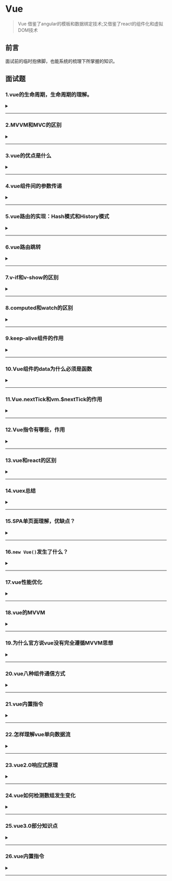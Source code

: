 # Vue

> Vue 借鉴了angular的模板和数据绑定技术;又借鉴了react的组件化和虚拟DOM技术  

## 前言  
面试前的临时抱佛脚，也能系统的梳理下所掌握的知识。  

## 面试题

### 1.vue的生命周期，生命周期的理解。

<details><summary><b></b></summary>
<p>

#### 答案:   

> **创建**=>**挂载**=>**更新**=>**销毁**（也就是我们常说的**八个阶段**：`创建前/后`，`挂载前/后`，`更新前/后`，`销毁前/后`）。
> 
> 含义：Vue实例从创建到销毁的过程，就是生命周期。从开始创建、初始化数据、编译模板、挂载Dom===>渲染、更新===>渲染销毁等一系列过程，称之为Vue的生命周期。
> 
> 作用：Vue的生命周期有多个事件钩子，让我们在控制整个Vue实例的过程时更容易形成好的逻辑。
> 
> 第一次页面加载会触发的钩子函数：`beforeCreate`、`created`、`beforeMount`、`mounted`。
>
> Dom渲染在哪个周期就已经完成：`mounted`。
> 
> Vue的页面请求一般放在哪个生命周期：`created`和`mounted`（区别：mounted周期中Dom已经渲染完成，再去请求数据，就会有空壳Dom的情况，会影响布局；而created周期中操作Dom节点会找不到Dom）。

如下图（vue生命周期官网）：  
![vue生命周期](https://cn.vuejs.org/images/lifecycle.png)  

上图理解：  
首先需要我们去执行一个实例`new Vue()`，首先执行了init(init是vue组件默认去执行的)，这时是事件和生命钩子的初始化（`Init Events&Lifecycle`）;  
在实例初始化之后（`Init Events&Lifecycle`）调用了beforeCreate,此时事件已经好了，也能开始生命周期了（读取配置项，加载生命周期的方法）。  
> **说明：这个时候this不能使用，data中的数据、methods的方法，以及watcher中的事件都不能获得**；  

接着初始化inject、provide、state属性（设置data、methods、computed...等配置项），也就是`Init injections(注射)&reactivity(反应性)`。在实例调用完成后他会立即调用created。在这一步，实例已经完成以下配置：数据观测（data observer）、属性和方法的运算、watch/event事件回调；然而挂载阶段还没开始，$el属性目前不可见。所以在init的时候，事件已经调用了，因此在beforeCreate的时候不要修改data里面赋值的数据，最早也要在created里面做（添加一些行为）。  
> **说明：created这个时候可以操作vue中的数据和方法，但是还不能对dom节点进行操作**  

当created完成之后，它会去判断，instance（实例）里面是否含有el对象`has 'el' option`。如果没有的话，它就会挂载`when vm.$mounted(el) is called`,然后走下一步，判断是否有模板`has 'template' option`;如果有的话，他就会直接跳到下一步，判断是否有模板`has 'template' option`。  
如果有模板'template'，就会把template解析成一个render function。通过render函数去渲染创建Dom树`compile template into render function`；如果没有模板'template'，就编译el对象外层html作为模板`compile el's outerHtml as template`。  
beforeMount再有了render函数的时候才会执行，此时$el和data都初始化了，但是在挂载前为虚拟的Dom节点。  
> **说明：$el属性已经存在，是虚拟Dom，只是数据未挂载到模板中**  

然后继续执行render函数，当执行完render函数之后，也就是el被新创建的vm.$el替换`Create vm.$el and replace 'el' with it`，并且挂载到实例上去之后就会调用mounted这个钩子。  
在mounted挂载完成，dom树已经完成渲染到页面，可进行dom操作。但是它不会承诺所有的子组件也都一起被挂载，如果希望等到整个视图都渲染完毕，可以用vm.$nextTick()。  
> **说明：挂载完毕，这时Dom节点被渲染到文档内，dom操作在此时能正常进行**   

当数据有更新，就会调用beforeUpdate，然后虚拟dom重新渲染补丁，以最小dom开支来重新渲染dom`Virtual Dom re-render and patch`。  
> **说明：beforeUpdate是指view层的数据变化前，不是data中数据改变前触发，因为Vue是数据驱动的。这里适合在更新之前访问现有Dom，比如手动移除已添加的事件监听器**  

然后就是updated执行。由于数据更改导致的虚拟Dom重新渲染和打补丁，在这之后会调用该钩子。当该钩子被调用时，组件Dom已经更新，所以你现在可以执行依赖于DOM的操作。然而在大多数情况，应该避免在此期间更改状态。如果要更改相应状态，最好使用计算属性或watcher取而代之。  
> **注意：updated不会承诺所有的子组件也都会被重构。如果你希望整个视图都重绘完毕，可以用vm.$nectTick()替换掉uopdated**  
> **说明： view层的数据更新后，data中的数据通beforeUpdate，都是更新完以后的。**  

beforeDestroy：实例在销毁之前调用，在这还能访问实例的数据`when vm.$destory() is called`。  
当组件销毁时，beforeDestroy执行，清除watcher、子组件、事件监听器等`Teardown watchers,child components and event listeners`。  
> **说明：实例在组件销毁之前调用，在这一步，实例完全可用**  

destroyed：Vue实例销毁后调用，调用后，Vue实例指示的所有东西会解绑，所有事件监听器会被移除，所有子实例也会被销毁。  
> **说明：执行destroy方法后，对data改变不会触发周期函数，此时，Vue实例已经解除事件监听和dom绑定，但是Dom结构依然存在**
</p>
</details>  

***

### 2.MVVM和MVC的区别

<details><summary><b></b></summary>
<p>

#### 答案:   
mvc和mvvm其实区别并不大，都是一种设计思想。主要是mvc的controller演变成mvvm的viewModel。mvvm主要解决了mvc中的大量的Dom操作是页面的渲染性能降低，加载速度变慢，影响用户体验。和当model频繁发生变化，开发者需要主动更新到view。
</p>
</details> 

***

### 3.vue的优点是什么

<details><summary><b></b></summary>
<p>

#### 答案:   
* 1.低耦合：视图`View`可以独立`Model`变化和修改，一个`ViewModel`可以绑定到不同的`View`上，当`View`变化的时候`Model`可以不变，当`Model`变化的时候`View`也可以不变。  
* 2.可重用性：可以把一些视图逻辑放在一个`ViewModel`里面，让很多`View`重用这段视图逻辑。  
* 3.独立开发：开发人员可以专注于业务逻辑和数据开发`ViewModel`,设计人员可以专注于页面设计，使用Expression Blend可以容易设计界面并生成xml代码。  
* 4.可测试：界面素来是比较难于测试的，而现在测试可以针对`ViewModel`来写。  
</p>
</details> 

***

### 4.vue组件间的参数传递

<details><summary><b></b></summary>
<p>

#### 答案:   
* 父组件与子组件传值：  
> 父组件传给子组件：子组件通过`props`方法接收数据；  
> 子组件传给父组件：`$emit`方法传递。  

* 兄弟组件间传值：  
> `eventBus`：就是创建一个实践中心，相当于中转站，可以用它来传递事件和接收事件；  
> `vuex`：适合比较大项目，具体看需求。  
</p>
</details> 

***

### 5.vue路由的实现：Hash模式和History模式

<details><summary><b></b></summary>
<p>

#### 答案:   
* **Hash模式**：是一种把前路由的路径用井号#拼接在真实URL后面的模式。当#后面的路径发生变化时，浏览器不会重新发起请求，而是会触发`haschange`事件。  
特点：hash虽然在URL中，但是不被包括在HTTP请求中；用来指导浏览器动作，对服务端的安全无用，hash不会重加载页面。  
优点：浏览器的兼容性比较好，支持IE8。  
缺点：路径在井号#后面，比较丑。  
读取：`window.location.hash`。  

* **History模式**：history采用HTML5的新特性；且提供两个方法：`pushState()`,`replaceState()`可以对浏览器历史记录栈进行修改，以及`popState`事件监听到状态变更。  
监听popState事件，该事件能监听到：用户点击浏览器前进后退的动作；手动调用history的`back`,`forward`和`go`方法。不能监听到：history的`pushState()`、`replaceState()`。  
优点：理解比较正规，没有井号。  
缺点：兼容性不如hash，且需要服务器支持，否则一刷新就404了。  
</p>
</details> 

***

### 6.vue路由跳转

<details><summary><b></b></summary>
<p>

#### 答案:   
声明式（标签跳转）  
```javascript
<router-link :to="index></router-link>
```

编程式（js跳转）  
```javascript
router.push('index')
```
</p>
</details> 

***

### 7.v-if和v-show的区别

<details><summary><b></b></summary>
<p>

#### 答案:   
* `v-if`：用于条件性渲染一块内容，这块内容只会在指令表达式返回`true`的时候被渲染。
* `v-show`：`v-show`的元素始终会被渲染保留在DOM中。`v-show`只是简单的切换元素css的display。  

区别：  
1.`v-show`是css显隐切换，v-if是完整的销毁和重新创建;  
2.使用频繁切换的时候用`v-show`，运行较少改变时用`v-if`;  
3.`v-if`是条件渲染，当false的时候不会渲染，页面也不会有html标签生成，`v-show`则是不管为true或者false，html元素都存在，只是css样式display的显隐;  
4.当我们需要经常切换某个元素的显隐时，使用`v-show`更加节省性能，当只需要一次切换时，使用`v-if`更加合理。  
</p>
</details> 

***

### 8.computed和watch的区别

<details><summary><b></b></summary>
<p>

#### 答案:   
* `computed`：  

> `computed`是计算属性，也就是计算值，更多用于计算值的场景;    
> 具有缓存性，`computed`的值在`getter`执行后是会缓存的，只有在它依赖的属性值改变之后，下一次获取`computed`的值时重新调用对应的`getter`来计算;   
> `computed`更适用于比较消耗性能的场景。  

* `watch`：  

> `watch`更多的是[观察]的作用，类似某些数据的监听回调，用于观察props和$emit或者本组件的值，当数据变化时来执行回调进行后续操作;  
> 无缓存性，页面重新渲染时值不变化也会执行。  

小结：  

> 当需要进行数值计算时，而且依赖于其他数据，可以把这个数据设计为`computed`;  
> 当需要在某个数据变化做一些事情，使用`watch`来观察这个数据的变化。

</p>
</details> 

***  

### 9.keep-alive组件的作用

<details><summary><b></b></summary>
<p>

#### 答案:   
`<keep-alive></keep-alive>`包裹动态组件时，会缓存不活动的组件实例，主要用于保留组件状态或避免重复渲染。  
> 比如有一个列表和一个详情，那么用户就会经常执行打开详情=>返回列表=>打开详情...这样的话列表和详情就会是一个很高频率打开的页面，那么对列表组件使用`<keep-alive></keep-alive>`进行缓存，这样用户每次返回列表的时候，都能从缓存中快速渲染，而不是重新渲染。
</p>
</details> 

***  

### 10.Vue组件的data为什么必须是函数

<details><summary><b></b></summary>
<p>

#### 答案:   
> vue组件的data值不能为对象，因为对象时引用类型，组件可能会被多个实例引用；  
> 组件中的data写成一个函数，数据以函数返回值形式定义，这样每复用一次组件，就会返回一份新的data，类似于每个实例创建一个私有的数据空间，让各个组件实例维护各自的数据；  
> 如果data值是对象，将导致多个实例共享一个对象，其中一个组件改变data的属性值，其他实例也会受到影响。
</p>
</details> 

***  


### 11.Vue.nextTick和vm.$nextTick的作用

<details><summary><b></b></summary>
<p>

#### 答案:   
**官方**：  
> 在下次DOM更新循环结束之后执行延迟回调。在修改数据之后立即使用这个方法，获取更新后的DOM。

Vue在更新DOM时时异步的，当数据发生变化时，Vue将开启一个一步更新的队列，视图需要等队列的所有数据变化完成之后，再统一进行更新；  

如果我们一直在修改相同的数据，异步操作队列还会去重；  

等待同一事件循环的所有数据变化完成之后，会将队列中的事件拿来进行处理，进行Dom更新。  

如果想在修改数据后立刻得到更新后的DOM结构，可以使用`Vue.nextTick()`

</p>
</details> 

***  

### 12.Vue指令有哪些，作用

<details><summary><b></b></summary>
<p>

#### 答案:   
* `v-if`:条件渲染指令。用于条件渲染一块内容，这块内容只能只在表达式返回`true`时才会被渲染。  
  `v-show`渲染的元素会始终保留在DOM中，`v-show`的切换只是`display`的显隐。  
* `v-for`：列表渲染指令。基于数组渲染一个列表。  
* `v-bind`：属性绑定指令。给标签属性赋值。    
  `v-text`：属性绑定指令。显示原文本。  
  `v-html`：属性绑定指令。以标签内容显示。  
* `v-on`：事件绑定指令。用来监听DOM事件，并在触发时运行一些js代码。  
  `v-on:click`、  
  `v-on:keydown`、  
  `v-on:mouseover`。  
* `v-model`：双向数据绑定指令。给value赋值。  
</p>
</details> 

***  

### 13.vue和react的区别

<details><summary><b></b></summary>
<p>

#### 答案:   

</p>
</details> 

***

### 14.vuex总结
<details><summary><b></b></summary>
<p>

#### 答案:   
vuex是一种状态管理机制，将全局组件的共享状态抽取出来为一个`store`,以一个单例的模式存在，应用任何一个组件中都可以使用，vuex更改`state`的唯一途径是通过`mutation`,`mutation`需要`commit`触发，`action`实际触发是`mutation`,其中`mutation`处理同步任务，`action`处理异步任务。
</p>
</details> 

***  

### 15.SPA单页面理解，优缺点？
<details><summary><b></b></summary>
<p>

#### 答案:   
> SPA(single-page application)仅在Web页面初始化时加载响应的HTML、JavaScript和CSS。一旦页面加载完成，SPA不会因为用户的操作而进行页面的重新加载或跳转；取而代之的是利用路由机制实现HTML内容的变换，UI与用户的交互，避免页面重新加载。  

优点：  
* 用户体验好，快，内容改变不需要重新加载整个页面，避免不必要的跳转和重复渲染；  
* SPA相对服务器压力小；  
* 前后端职责分离，架构清晰，前端进行交互逻辑，后端负责数据处理；  

缺点：  
* 首屏（初次）加载慢：为实现单页web应用功能及显示效果，需要在加载页面的时候将JavaScript、CSS统一加载，部分页面按需加载；  
* 不利于SEO：由于所有的内容在一个页面动态替换显示，所以在SEO上有着天然的弱势。
</p>
</details> 

***  

### 16.`new Vue()`发生了什么？
<details><summary><b></b></summary>
<p>

#### 答案:   
* `new Vue()`创建Vue实例，它内部执行了根实例的初始化过程。  
* 具体包括以下操作：  
    选项合并  
    `$children`、`$refs`、`$slots`、`$createElement`等实例的方法初始化  
    自定义时间处理   
    数据响应式处理  
    生命钩子的调用（beforecreate created）  
    可能的挂载  
* 总结：`new Vue()`创建了根实例并准备好数据和方法，未来执行挂载时，此过程还会递归的应用于它的子组件上，最终形成一个有紧密关系的组件实例树。  

</p>
</details> 

***  

### 17.vue性能优化
<details><summary><b></b></summary>
<p>

#### 答案:   
1） 编码阶段：  
* 尽量减少data中的数据，data中的数据都会增加getter和setter，会收集对应的watcher；  
* 如果需要使用v-for给每项元素绑定事件时使用事件代理；  
* SPA页面采用keep-alive缓存组件；  
* 在更多情况下使用v-if替代v-show；  
* key保证唯一；  
* 使用路由懒加载、异步组件；  
* 防抖节流；  
* 第三方模块按需导入；  
* 长列表滚动到可视区动态加载；  
* 图片懒加载、不在HTML里缩放图像、使用雪碧图（CSS sprite）、使用字体图标（iconfont）、使用WebP；
* 降低重绘重排的频率和成本；  
* CSS读写分离，不用js操作元素样式；  

2) 用户体验：  
* 骨架屏；  
* PWA；  
* 使用缓存（客户端缓存，服务端缓存，服务端开启gzip压缩）；  

3）SEO优化：  
* 预渲染；  
* 服务端渲染SSR；  

4）打包优化：  
* 压缩代码（注意：不要对图片文件进行Gzip压缩）；
* Tree Shaking/Scope Hoisting；  
* 使用cdn加载第三方模块；  
* 多线程打包happypack；  
* splitChunks抽离公共组件；  
* sourceaMap优化
</p>
</details> 

***  
                 

### 18.vue的MVVM
<details><summary><b></b></summary>
<p>

#### 答案:   
ViewModel：做了两件事情达到数据绑定，首先将模型转换为视图，即将后台传递的数据转化成所看到的的页面，实现方式数据绑定；二是将视图转化成模型，即将所看的页面转化成后端数据
，实现方式是DOM事件监听。  
MVC和MVVM最大的区别是：实现了view和model的自动同步，也就是当model属性改变时，我们不需要手动操作DOM元素，来改变view的显示，而是改变属性后，该属性对应的view层会自动改变（对应vue数据驱动的思想）  
整体看来，MVVM比MVC精简得多，不仅简化了业务与界面的依赖 ，还解决了数据频繁更新的问题，不用再用选择器操作DOM元素。因为在MVVM中，View不知道Model的存在，View和ViewModel也观察不到View，这种低耦合模式提高代码的可重用性。
</p>
</details> 

***  


### 19.为什么官方说vue没有完全遵循MVVM思想
<details><summary><b></b></summary>
<p>

#### 答案:   
严格的MVVM要求View不能和Model直接通信，而vue提供了$refs这个属性，让Model可以直接操作View，违反了这一规定，所以View没有完全遵循MVVM
</p>
</details> 

***  

### 20.vue八种组件通信方式
<details><summary><b></b></summary>
<p>

#### 答案:   
1.`props`/`$emit`    
> 父组件传给子组件：父组件 ':/v-bind',子组件通过`props`方法接收数据；  
> 子组件传给父组件：`$emit`方法传递,父组件'@'接受。  

2.`$children`/`$parent`   
指定已创建的实例之父实例，在两者之间建立父子关系，子实例可以用`this.$parent`访问父实例，子实例被推入父实例的`$children` 数组中。  
`this.$parent`/`this.$children[0]`  
> 注意：节制的使用`$parent`和`$children`-它们的主要目的是作为访问组件的应急方法更推荐`props`和`events`实现父子组件通信。  

3.`provide`/`inject`  
父组件通过`provide`提供变量，然后子组件通过`inject`来注入变量，（官方不推荐在实际业务中使用，但是写组件库时很常见）。  

4.`ref`/`refs`  
`ref`被用来给元素或者子组件注册引用信息，引用信息将会注册在父组件的`$refs`对象上。如果在普通的DOM元素上使用，引用指向DOM元素；如果用在子组件上，引用就会指向组件实例。  
> 注意：`$refs`不是响应式的，因此不应该试图用它在模板中做数据绑定。

5.`eventBus`  
`eventBus`（又称为事件总线） 兄弟组件数据传递，这种情况下可以使用事件总线的方式。在vue中可以使用它来作为沟通桥梁的概念，就像是所有组件共用相同的事件中心，可以向事件中心注册发送事件或接收事件，所以组件都可以通知其他组件。  
> 当项目较大时，就容易造成难以维护的灾难。  

1）初始化  
```javascript
// event-bus.js
import Vue from "vue"
export const EventBus = new Vue()
```  
                     
2)发送事件  
```javascript
import {EventBus} from "./event-bus.js"

EventBus.$emit('addition',{
   num:this.num++
})
```  
               
3)接收事件  
```javascript
import {EventBus} from "./event-bus.js"
                                       
EventBus.$on('addition', param => {
  this.count = this.count + param.num;
})
```
  
4)移除事件监听者  
```javascript
import {EventBus} from "./event-bus.js"

EventBus.$off('addition',{})
```  
                                       
6.`Vuex`  
解决了`多个视图依赖同一状态`和`来自不同视图的行为需要变更同一状态`的问题。  
                                       
7.`localStorage`/`sessionStorage`  

8.`$attrs`和`$listeners`   

</p>
</details> 

***  

### 21.vue内置指令  
<details><summary><b></b></summary>
<p>

#### 答案:   
`v-text`:更新元素的`textContent`。  
`v-html`:更新元素的innerHTML。容易导致XSS攻击，永不在用户提交内容上使用。  
`v-show`:用于切换元素的`display`来进行显隐。  
`v-if`/`v-else`/`v-else-if`:可以配合`template`使用；当和`v-for`使用的时候优先级比`v-if`高。  
`v-for`:基于源数据多次渲染元素或模板块；优先级比`v-if`高，最好不用一起使用，尽量用计算属性去解决；注意增加唯一key值，不要使用index作为key。  
`v-on`:普通元素上用于监听DOM事件；缩写`@`；自定义元素组件上，监听子组件触发的自定义事件。  
`v-bind`:缩写`:`,用于绑定属性；动态更新html元素上的属性。  
`v-model`:在普通标签上，变成value和input的语法糖，并会处理拼音输入法问题；在组件上，也是处理value和input语法糖。  
`v-slot`:缩写`#`；提供具名插槽，或需要接收prop的默认插槽。  
`v-pre`:跳过这个元素和子元素的编译过程，以此来加快整个项目的编译速度。  
`v-cloak`:这个指令保持在元素上直到关联实例结束编译--解决初始化慢，导致页面闪动的最佳实践。  
`v-once`:定义它的元素和组件只渲染一次，包括元素组件的所有子节点，首次渲染后，不在随数据变化重新渲染，将被视为静态内容。
</p>
</details> 

***  

### 22.怎样理解vue单向数据流
<details><summary><b></b></summary>
<p>

#### 答案:   
数据总是从父组件传到子组件，子组件没有权利修改父组件传过来的数据，只能请求父组件对原始数据进行修改。这样会防止子组件意外改变父级组件的状态，从而导致你的应用的数据流向难以理解。
</p>
</details> 

***  

### 23.vue2.0响应式原理
<details><summary><b></b></summary>
<p>

#### 答案:   
数据劫持+观察者模式  

对象内部通过defineReactive方法，使用`Object.defineProperty`将属性进行劫持（只会劫持已存在的属性），数组则是重写数组方法来实现。当页面使用对应属性时，每个属性都拥有自己的dep属性，存在它所依赖的watcher（依赖收集），当属性变化后会通知自己对应的watcher去更新。

> 对象的新增或删除属性无法被set监听到，只有对象本身存在的属性修改才会被劫持。  
                                       

</p>
</details> 

***  
                                       
### 24.vue如何检测数组发生变化
<details><summary><b></b></summary>
<p>

#### 答案:   
数组考虑性能原因没有用`defineProperty`对数组每一项进行拦截，而是对七对数组方法（push,shift,pop,splice,unshift,sort,reverse）进行重写。
                                      
所以vue修改数组的索引和长度是无法监控的，需要通过以上7种变异方法修改数组才会触发数组对应的watcher进行更新。
</p>
</details> 

***  

                                       
### 25.vue3.0部分知识点
<details><summary><b></b></summary>
<p>

#### 答案:   
1）响应式原理的改变，Proxy取代Object.defineProperty  
2)组件
1）响应式原理的改变，Proxy取代Object.defineProperty  
</p>
</details> 

***  
                                       
### 26.vue内置指令
<details><summary><b></b></summary>
<p>

#### 答案:   
严格的MVVM要求View不能和Model直接通信，而vue提供了$refs这个属性，让Model可以直接操作View，违反了这一规定，所以View没有完全遵循MVVM
</p>
</details> 

***  
